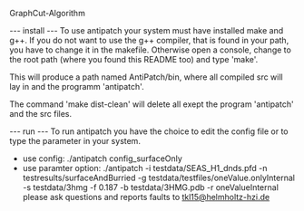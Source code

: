GraphCut-Algorithm


--- install --- To use antipatch your system must have installed make and g++. If you do not want to use the g++ compiler, that is found in your path, you have to change it in the makefile. Otherwise open a console, change to the root path (where you found this README too) and type 'make'.

This will produce a path named AntiPatch/bin, where all compiled src will lay in and the programm 'antipatch'.

The command 'make dist-clean' will delete all exept the program 'antipatch' and the src files.

--- run --- To run antipatch you have the choice to edit the config file or to type the parameter in your system.

- use config: ./antipatch config_surfaceOnly
- use paramter option: ./antipatch -i testdata/SEAS_H1_dnds.pfd -n testresults/surfaceAndBurried -g testdata/testfiles/oneValue.onlyInternal -s testdata/3hmg -f 0.187 -b testdata/3HMG.pdb -r oneValueInternal
please ask questions and reports faults to tkl15@helmholtz-hzi.de
